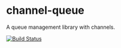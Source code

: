 # channel-queue
A queue management library with channels.

[![Build Status](https://travis-ci.org/buttercup/channel-queue.svg?branch=master)](https://travis-ci.org/buttercup/channel-queue)
